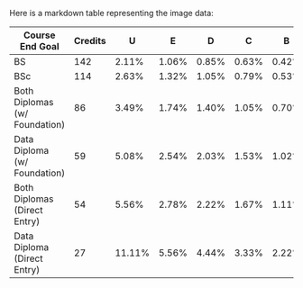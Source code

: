 Here is a markdown table representing the image data:

| Course End Goal                  | Credits | U      | E      | D      | C      | B      | A      |
|-----------------------------------|---------|--------|--------|--------|--------|--------|--------|
| BS                               | 142     | 2.11%  | 1.06%  | 0.85%  | 0.63%  | 0.42%  | 0.07%  |
| BSc                              | 114     | 2.63%  | 1.32%  | 1.05%  | 0.79%  | 0.53%  | 0.09%  |
| Both Diplomas (w/ Foundation)    | 86      | 3.49%  | 1.74%  | 1.40%  | 1.05%  | 0.70%  | 0.12%  |
| Data Diploma (w/ Foundation)    | 59      | 5.08%  | 2.54%  | 2.03%  | 1.53%  | 1.02%  | 0.17%  |
| Both Diplomas (Direct Entry)      | 54      | 5.56%  | 2.78%  | 2.22%  | 1.67%  | 1.11%  | 0.19%  |
| Data Diploma (Direct Entry)      | 27      | 11.11% | 5.56%  | 4.44%  | 3.33%  | 2.22%  | 0.37%  |
